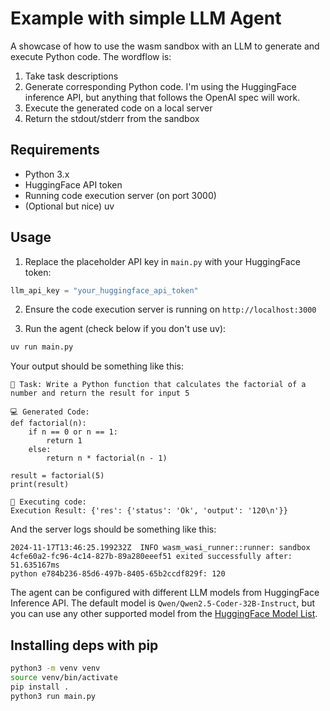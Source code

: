 # Example with simple LLM Agent

A showcase of how to use the wasm sandbox with an LLM to generate and execute Python code. The wordflow is:
1. Take task descriptions
2. Generate corresponding Python code. I'm using the HuggingFace inference API, but anything that follows the OpenAI spec will work.
3. Execute the generated code on a local server
4. Return the stdout/stderr from the sandbox

## Requirements

- Python 3.x
- HuggingFace API token
- Running code execution server (on port 3000)
- (Optional but nice) uv

## Usage

1. Replace the placeholder API key in `main.py` with your HuggingFace token:
```python
llm_api_key = "your_huggingface_api_token"
```

2. Ensure the code execution server is running on `http://localhost:3000`

3. Run the agent (check below if you don't use uv):
```bash
uv run main.py
```

Your output should be something like this:
```
📝 Task: Write a Python function that calculates the factorial of a number and return the result for input 5

💻 Generated Code:
def factorial(n):
    if n == 0 or n == 1:
        return 1
    else:
        return n * factorial(n - 1)

result = factorial(5)
print(result)

🚀 Executing code:
Execution Result: {'res': {'status': 'Ok', 'output': '120\n'}}
```

And the server logs should be something like this:
```
2024-11-17T13:46:25.199232Z  INFO wasm_wasi_runner::runner: sandbox 4cfe60a2-fc96-4c14-827b-89a280eeef51 exited successfully after: 51.635167ms
python e784b236-85d6-497b-8405-65b2ccdf829f: 120
```

The agent can be configured with different LLM models from HuggingFace Inference API. The default model is `Qwen/Qwen2.5-Coder-32B-Instruct`, but you can use any other supported model from the [HuggingFace Model List](https://huggingface.co/docs/api-inference/en/supported-models#supported-models).


## Installing deps with pip

```bash
python3 -m venv venv
source venv/bin/activate
pip install .
python3 run main.py
```

